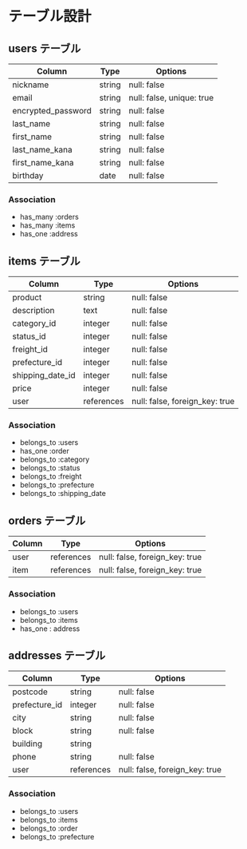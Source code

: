 # テーブル設計

## users テーブル

| Column             | Type          | Options     |
| ------------------ | ------        | ----------- |
| nickname           | string        | null: false |ニックネーム
| email              | string        | null: false, unique: true |
| encrypted_password | string        | null: false |パスワード
| last_name          | string        | null: false |苗字
| first_name         | string        | null: false |名前
| last_name_kana     | string        | null: false |苗字（カナ）
| first_name_kana    | string        | null: false |名前（カナ）
| birthday           | date          | null: false |誕生日

### Association

- has_many :orders
- has_many :items
- has_one :address


## items テーブル

| Column             | Type    | Options     |
| ------------------ | ------  | ----------- |
| product            | string  | null: false |商品名
| description        | text    | null: false |商品の説明
| category_id        | integer | null: false |カテゴリー
| status_id          | integer | null: false |状態
| freight_id         | integer | null: false |送料
| prefecture_id      | integer | null: false |都道府県
| shipping_date_id   | integer | null: false |日数
| price              | integer | null: false |値段
| user               | references | null: false, foreign_key: true |

### Association

- belongs_to :users
- has_one :order
- belongs_to :category
- belongs_to :status
- belongs_to :freight
- belongs_to :prefecture
- belongs_to :shipping_date


## orders テーブル

| Column             | Type       | Options                        |
| ------             | ---------- | ------------------------------ |
| user               | references | null: false, foreign_key: true |
| item               | references | null: false, foreign_key: true |

### Association

- belongs_to :users
- belongs_to :items
- has_one : address


## addresses テーブル

| Column             | Type       | Options                        |
| ------             | ---------- | ------------------------------ |
| postcode           | string     | null: false |郵便番号
| prefecture_id      | integer    | null: false |都道府県
| city               | string     | null: false |市町村
| block              | string     | null: false |番地
| building           | string     |             |建物名・部屋番号
| phone              | string     | null: false |電話番号
| user               | references | null: false, foreign_key: true |

### Association

- belongs_to :users
- belongs_to :items
- belongs_to :order
- belongs_to :prefecture

